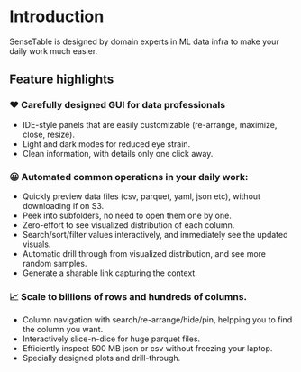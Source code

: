 # Introduction

SenseTable is designed by domain experts in ML data infra to make your daily work much easier.

## Feature highlights

<ThemedImage src="/images/table/overview.jpg" />

### ❤️ Carefully designed GUI for data professionals
   * IDE-style panels that are easily customizable (re-arrange, maximize, close, resize).
   * Light and dark modes for reduced eye strain.
   * Clean information, with details only one click away.

### 😀 Automated common operations in your daily work:
  * Quickly preview data files (csv, parquet, yaml, json etc), without downloading if on S3.
  * Peek into subfolders, no need to open them one by one.
  * Zero-effort to see visualized distribution of each column.
  * Search/sort/filter values interactively, and immediately see the updated visuals.
  * Automatic drill through from visualized distribution, and see more random samples.
  * Generate a sharable link capturing the context.


### 📈 Scale to billions of rows and hundreds of columns.
  * Column navigation with search/re-arrange/hide/pin, helpping you to find the column you want.
  * Interactively slice-n-dice for huge parquet files.
  * Efficiently inspect 500 MB json or csv without freezing your laptop.
  * Specially designed plots and drill-through.

